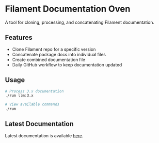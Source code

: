 # Filament Documentation Oven

A tool for cloning, processing, and concatenating Filament documentation.

## Features

- Clone Filament repo for a specific version
- Concatenate package docs into individual files
- Create combined documentation file
- Daily GitHub workflow to keep documentation updated

## Usage

```bash
# Process 3.x documentation
./run llm:3.x

# View available commands
./run
```


## Latest Documentation

Latest documentation is available [here](https://github.com/'ijpatricio/oven'/releases/download/latest-docs/filament-3.x-all.md).

